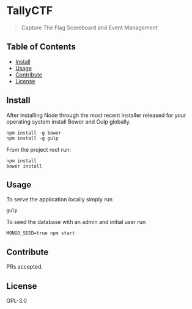 # TallyCTF

>  Capture The Flag Scoreboard and Event Management

## Table of Contents

- [Install](#install)
- [Usage](#usage)
- [Contribute](#contribute)
- [License](#license)

## Install
After installing Node through the most recent installer released for your operating system install Bower and Gulp globally.
```
npm install -g bower
npm install -g gulp
```

From the project root run:
```
npm install
bower install
```

## Usage

To serve the application locally simply run
```
gulp
```

To seed the database with an admin and initial user run
```
MONGO_SEED=true npm start
```

## Contribute

PRs accepted.

## License

GPL-3.0
